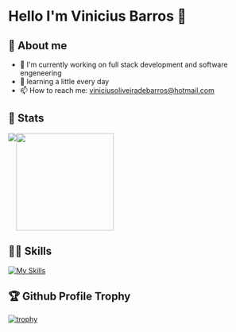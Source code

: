 # Hello I'm Vinicius Barros 👋

## 📖 About me
- 🔭 I'm currently working on full stack development and software engeneering
- 🌱 learning a little every day
- 📫 How to reach me: viniciusoliveiradebarros@hotmail.com

## 🚀 Stats
<div style="display: flex; flex-wrap: wrap;">
  <img align="center" src="https://github-readme-stats.vercel.app/api?username=viniciusbarrosfiap&theme=prussian&show_icons=true&hide_border=true&count_private=true" />
  <img height="196px" align="center" src="https://github-readme-stats.vercel.app/api/top-langs/?username=viniciusbarrosfiap&theme=prussian&layout=compact&langs_count=12" />
</div>

## 💪🏻 Skills
[![My Skills](https://skillicons.dev/icons?i=javascript,typescript,nodejs,java,python,postgresql,mysql,mongodb,arduino,nestjs,express,react,vite,html,css,scss,materialui,bootstrap,styledcomponents,figma,git,postman,netlify,vercel&theme=dark)](https://skillicons.dev)

## 🏆 Github Profile Trophy

[![trophy](https://github-profile-trophy.vercel.app/?username=viniciusbarrosfiap)](https://github.com/viniciusbarrosfiap/github-profile-trophy)
